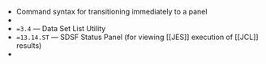 - Command syntax for transitioning immediately to a panel
-
- `=3.4` — Data Set List Utility
- `=13.14.ST` — SDSF Status Panel (for viewing [[JES]] execution of [[JCL]] results)
-
